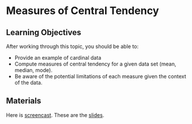 # Measures of Central Tendency

## Learning Objectives

After working through this topic, you should be able to:

- Provide an example of cardinal data
- Compute measures of central tendency for a given data set (mean, median, mode).
- Be aware of the potential limitations of each measure given the context of the data.

## Materials

Here is
[screencast](https://electure.uni-bonn.de/static/mh_default_org/engage-player/xxx).
These are the [slides](descriptive_statistics-central_tendency_cardinal_data.pdf).
